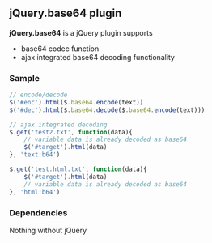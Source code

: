 ## jQuery.base64 plugin ##

**jQuery.base64** is a jQuery plugin supports

- base64 codec function
- ajax integrated base64 decoding functionality

### Sample ###


```javascript
// encode/decode
$('#enc').html($.base64.encode(text))
$('#dec').html($.base64.decode($.base64.encode(text)))

// ajax integrated decoding
$.get('test2.txt', function(data){
    // variable data is already decoded as base64
    $('#target').html(data)
}, 'text:b64')

$.get('test.html.txt', function(data){
    $('#target').html(data)
    // variable data is already decoded as base64
}, 'html:b64')
```

### Dependencies ###

Nothing without jQuery
